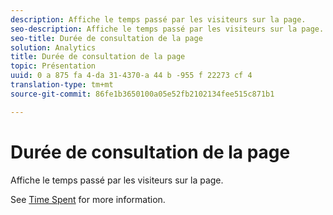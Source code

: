 ```yaml
---
description: Affiche le temps passé par les visiteurs sur la page.
seo-description: Affiche le temps passé par les visiteurs sur la page.
seo-title: Durée de consultation de la page
solution: Analytics
title: Durée de consultation de la page
topic: Présentation
uuid: 0 a 875 fa 4-da 31-4370-a 44 b -955 f 22273 cf 4
translation-type: tm+mt
source-git-commit: 86fe1b3650100a05e52fb2102134fee515c871b1

---
```



# Durée de consultation de la page

Affiche le temps passé par les visiteurs sur la page.

See [Time Spent](../../../components/c-variables/c-metrics/metrics-time-spent.md#concept_1241109A742947C9B73E5E2CA2362559) for more information.
